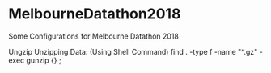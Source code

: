 # MelbourneDatathon2018

Some Configurations for Melbourne Datathon 2018

Ungzip
Unzipping Data: (Using Shell Command)
find . -type f -name "*.gz" -exec gunzip {} \;
